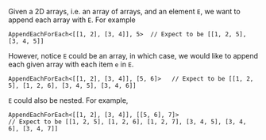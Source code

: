 Given a 2D arrays, i.e. an array of arrays, and an element `E`, we want to append each array with `E`. For example
```
AppendEachForEach<[[1, 2], [3, 4]], 5>  // Expect to be [[1, 2, 5], [3, 4, 5]]
```

However, notice `E` could be an array, in which case, we would like to append each given array with each item `e` in `E`. 
```
AppendEachForEach<[[1, 2], [3, 4]], [5, 6]>   // Expect to be [[1, 2, 5], [1, 2, 6], [3, 4, 5], [3, 4, 6]]
```

`E` could also be nested. For example,
```
AppendEachForEach<[[1, 2], [3, 4]], [[5, 6], 7]>
// Expect to be [[1, 2, 5], [1, 2, 6], [1, 2, 7], [3, 4, 5], [3, 4, 6], [3, 4, 7]]
```
